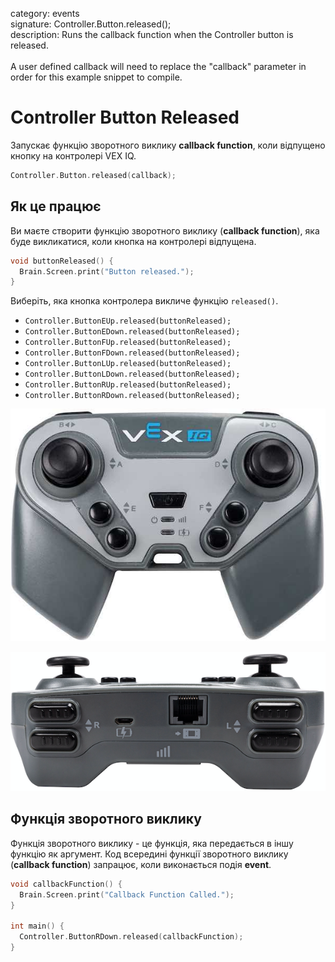 category: events  
signature: Controller.Button.released();  
description: Runs the callback function when the Controller button is released.<br /><br />A user defined callback will need to replace the "callback" parameter in order for this example snippet to compile.

# Controller Button Released

Запускає функцію зворотного виклику **callback function**, коли відпущено кнопку на контролері VEX IQ.

```cpp
Controller.Button.released(callback);
```

## Як це працює

Ви маєте створити функцію зворотного виклику (**callback function**), яка буде викликатися, коли кнопка на контролері відпущена.

```cpp
void buttonReleased() {
  Brain.Screen.print("Button released.");
}
```

Виберіть, яка кнопка контролера викличе функцію `released()`.

- `Controller.ButtonEUp.released(buttonReleased);`
- `Controller.ButtonEDown.released(buttonReleased);`
- `Controller.ButtonFUp.released(buttonReleased);`
- `Controller.ButtonFDown.released(buttonReleased);`
- `Controller.ButtonLUp.released(buttonReleased);`
- `Controller.ButtonLDown.released(buttonReleased);`
- `Controller.ButtonRUp.released(buttonReleased);`
- `Controller.ButtonRDown.released(buttonReleased);`

![controller_button_back](controller_button_front.jpg)


![controller_button_front](controller_button_back.png)

## Функція зворотного виклику

Функція зворотного виклику - це функція, яка передається в іншу функцію як аргумент. Код всередині функції зворотного виклику (**callback function**) запрацює, коли виконається подія **event**. 

```cpp
void callbackFunction() {
  Brain.Screen.print("Callback Function Called.");
}

int main() {
  Controller.ButtonRDown.released(callbackFunction);
}
```

<advanced>
</advanced>
